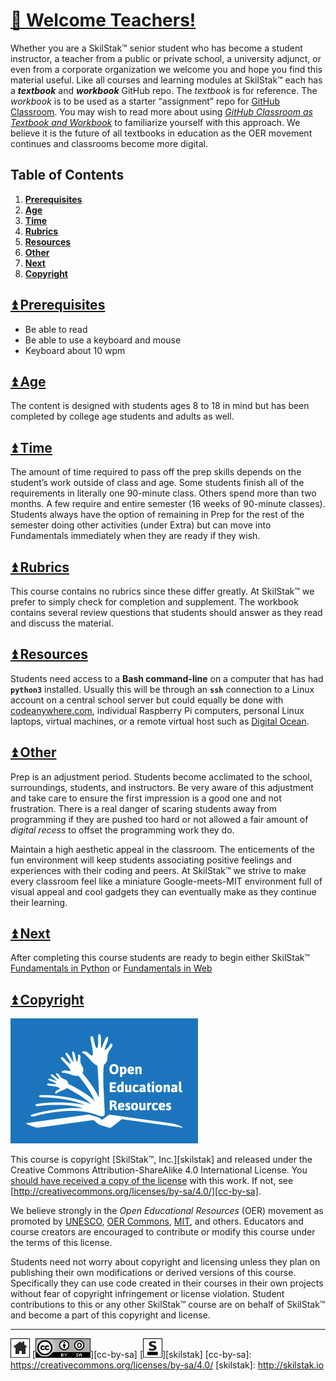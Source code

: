 # [🍎 Welcome Teachers!](/README.md)

Whether you are a SkilStak™ senior student who has become a student
instructor, a teacher from a public or private school, a university
adjunct, or even from a corporate organization we welcome you and
hope you find this material useful. Like all courses and
learning modules at SkilStak™ each has a ***textbook*** and ***workbook***
GitHub repo. The *textbook* is for reference. The *workbook* is to be
used as a starter “assignment” repo for [GitHub Classroom][classroom].
You may wish to read more about using [*GitHub Classroom as Textbook
and Workbook*][text-work] to familiarize yourself with this approach.
We believe it is the future of all textbooks in education as the
OER movement continues and classrooms become more digital.

[classroom]: http://classroom.github.com
[text-work]: https://blog.skilstak.io/github-as-text-book-and-work-book-828ffada9542#.etr9ts7me

## Table of Contents

1. [**Prerequisites**](#-prerequisites)
2. [**Age**](#-age)
3. [**Time**](#-time)
4. [**Rubrics**](#-rubrics)
5. [**Resources**](#-resources)
6. [**Other**](#-other)
7. [**Next**](#-next)
8. [**Copyright**](#-copyright)

## [⏫ Prerequisites](#)

* Be able to read
* Be able to use a keyboard and mouse
* Keyboard about 10 wpm

## [⏫ Age](#)

The content is designed with students ages 8 to 18 in mind but has
been completed by college age students and adults as well.

## [⏫ Time](#)

The amount of time required to pass off the prep skills depends on
the student’s work outside of class and age. Some students finish
all of the requirements in literally one 90-minute class. Others
spend more than two months. A few require and entire semester (16
weeks of 90-minute classes). Students always have the option of
remaining in Prep for the rest of the semester doing other activities
(under Extra) but can move into Fundamentals immediately when they
are ready if they wish.

## [⏫ Rubrics](#)

This course contains no rubrics since these differ greatly.
At SkilStak™ we prefer to simply check for completion and supplement. The
workbook contains several review questions that students should answer
as they read and discuss the material.

## [⏫ Resources](#)

Students need access to a **Bash command-line** on a computer that has
had **`python3`** installed. Usually this will be through an **`ssh`**
connection to a Linux account on a central school server but could
equally be done with [codeanywhere.com](http://codeanywhere.com),
individual Raspberry Pi computers, personal Linux laptops, virtual
machines, or a remote virtual host such as [Digital
Ocean](http://digitalocean.com).

## [⏫ Other](#)

Prep is an adjustment period. Students become acclimated to the
school, surroundings, students, and instructors. Be very aware of this
adjustment and take care to ensure the first impression is a good one
and not frustration. There is a real danger of scaring students away
from programming if they are pushed too hard or not allowed a fair
amount of *digital recess* to offset the programming work they do.

Maintain a high aesthetic appeal in the classroom. The enticements of
the fun environment will keep students associating positive feelings
and experiences with their coding and peers. At SkilStak™ we strive to
make every classroom feel like a miniature Google-meets-MIT
environment full of visual appeal and cool gadgets they can eventually
make as they continue their learning.

## [⏫ Next](#)

After completing this course students are ready to begin either
SkilStak™ [Fundamentals in Python](http://pyfun.skilstak.io) or
[Fundamentals in Web](http://webfun.skilstak.io)

## [⏫ Copyright](#)

![oer](/assets/oer.png)

This course is copyright [SkilStak™, Inc.][skilstak] and released
under the Creative Commons Attribution-ShareAlike 4.0 International
License. You [should have received a copy of the license](LICENSE.md)
with this work. If not, see
[http://creativecommons.org/licenses/by-sa/4.0/][cc-by-sa].

We believe strongly in the *Open Educational Resources* (OER)
movement as promoted by [UNESCO](http://www.unesco.org), [OER
Commons](https://www.oercommons.org/), [MIT](http://ocw.mit.edu),
and others. Educators and course creators are encouraged to contribute
or modify this course under the terms of this license.

Students need not worry about copyright and licensing unless they
plan on publishing their own modifications or derived versions of
this course. Specifically they can use code created in their courses
in their own projects without fear of copyright infringement or
license violation. Student contributions to this or any other
SkilStak™ course are on behalf of SkilStak™ and become a part of
this copyright and license.

 
---
[![home](/assets/home-bw.png)](/README.md)
[![cc-by-sa](/assets/cc-by-sa.png)][cc-by-sa]
[![skilstak](/assets/skilstak-logo-bw.png)][skilstak]
[cc-by-sa]: https://creativecommons.org/licenses/by-sa/4.0/
[skilstak]: http://skilstak.io

